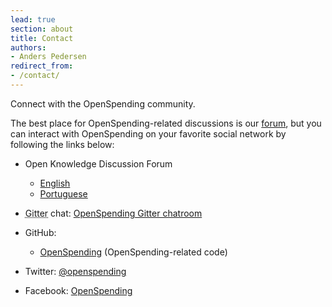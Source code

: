 ```yaml
---
lead: true
section: about
title: Contact
authors:
- Anders Pedersen
redirect_from:
- /contact/
---
```


Connect with the OpenSpending community.

The best place for OpenSpending-related discussions is our [forum](https://discuss.okfn.org/c/openspending/), but you can interact with OpenSpending on your favorite social network by following the links below:

* Open Knowledge Discussion Forum
  * [English](https://discuss.okfn.org/c/openspending/none)
  * [Portuguese](https://discuss.okfn.org/c/openspending/gastos-abertos)
* <abbr title="Gitter">Gitter</abbr> chat: [OpenSpending Gitter chatroom](https://gitter.im/openspending)
* GitHub: 
  * [OpenSpending](https://github.com/openspending) (OpenSpending-related code)

* Twitter: [&#64;openspending](https://twitter.com/openspending)
* Facebook: [OpenSpending](https://www.facebook.com/openspending?_rdr=p)
